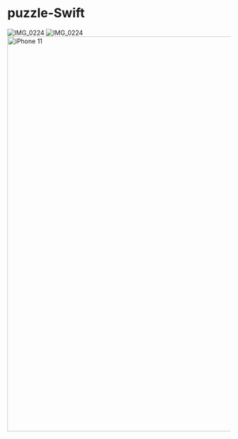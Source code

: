 # puzzle-Swift
![IMG_0224](https://user-images.githubusercontent.com/51296886/77225198-6324e580-6bb0-11ea-870a-c9f25d29b204.PNG)
![IMG_0224](https://user-images.githubusercontent.com/51296886/77225199-64eea900-6bb0-11ea-9f82-6f004e485496.PNG)
<img width="891" alt="iPhone 11" src="https://user-images.githubusercontent.com/51296886/77225201-66b86c80-6bb0-11ea-9d8f-358358798fc0.png">
